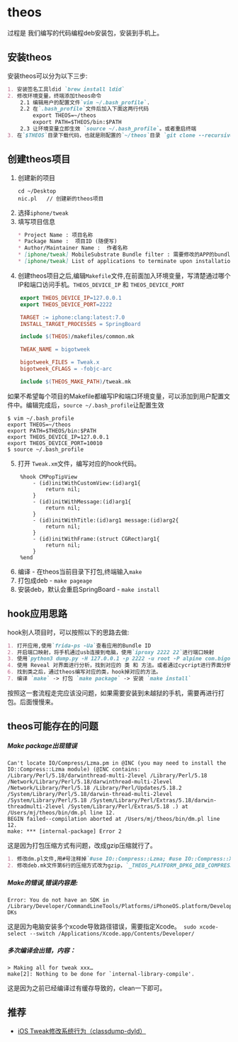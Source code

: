 # theos
过程是 我们编写的代码编程deb安装包，安装到手机上。

## 安装theos
安装theos可以分为以下三步:
```markdown
1. 安装签名工具ldid `brew install ldid`
2. 修改环境变量，终端添加theos命令
    2.1 编辑用户的配置文件`vim ~/.bash_profile`.
    2.2 在`.bash_profile`文件后加入下面这两行代码
        export THEOS=~/theos
        export PATH=$THEOS/bin:$PATH
    2.3 让环境变量立即生效 `source ~/.bash_profile`。或者重启终端
3. 在`$THEOS`目录下载代码，也就是刚配置的`~/theos`目录 `git clone --recursive https://github.com/theos.git $THEOS`。`git clone --recursive`是递归下载，会下载所有依赖的模块
```

## 创建theos项目
1. 创建新的项目
    ```sehll
    cd ~/Desktop
    nic.pl   // 创建新的theos项目
    ```
2. 选择`iphone/tweak`
3. 填写项目信息
    ```markdown
    * Project Name : 项目名称
    * Package Name :  项目ID (随便写)
    * Author/Maintainer Name :  作者名称
    * [iphone/tweak] MobileSubstrate Bundle filter : 需要修改的APP的bundle ID
    * [iphone/tweak] List of applications to terminate upon installation : 回车就行 
    ```
4. 创建theos项目之后,编辑`Makefile`文件,在前面加入环境变量，写清楚通过哪个IP和端口访问手机。`THEOS_DEVICE_IP` 和 `THEOS_DEVICE_PORT`
```Makefile
    export THEOS_DEVICE_IP=127.0.0.1
    export THEOS_DEVICE_PORT=2222

    TARGET := iphone:clang:latest:7.0
    INSTALL_TARGET_PROCESSES = SpringBoard

    include $(THEOS)/makefiles/common.mk

    TWEAK_NAME = bigotweek

    bigotweek_FILES = Tweak.x
    bigotweek_CFLAGS = -fobjc-arc

    include $(THEOS_MAKE_PATH)/tweak.mk
```
如果不希望每个项目的Makefile都编写IP和端口环境变量，可以添加到用户配置文件中。编辑完成后，`source ~/.bash_profile`让配置生效
```shell
$ vim ~/.bash_profile
export THEOS=~/theos
export PATH=$THEOS/bin:$PATH
export THEOS_DEVICE_IP=127.0.0.1
export THEOS_DEVICE_PORT=10010
$ source ~/.bash_profile
```
5. 打开 `Tweak.xm`文件，编写对应的hook代码。
```objc
    %hook CMPopTipView
        - (id)initWithCustomView:(id)arg1{
            return nil;
        }
        - (id)initWithMessage:(id)arg1{
            return nil;
        }
        - (id)initWithTitle:(id)arg1 message:(id)arg2{
            return nil;
        }
        - (id)initWithFrame:(struct CGRect)arg1{
            return nil;
        }
    %end
```
6. 编译 - 在theos当前目录下打包,终端输入`make`
7. 打包成deb - `make pageage`
8. 安装deb，默认会重启SpringBoard - `make install`

## hook应用思路
hook别人项目时，可以按照以下的思路去做:
```markdown
1. 打开应用,使用`frida-ps -Ua`查看应用的Bundle ID
2. 开启端口映射，将手机通过usb连接到电脑，使用`iproxy 2222 22`进行端口映射
3. 使用`python3 dump.py -H 127.0.0.1 -p 2222 -u root -P alpine com.bigo.live`指令对应用进行脱壳
4. 使用 Reveal 对界面进行分析，找到对应的 类 和 方法。或者通过cycript进行界面分析
6. 找到类之后，通过theos编写对应的类，hook掉对应的方法。
7. 编译 `make` -> 打包 `make package` -> 安装 `make install`
```
按照这一套流程走完应该没问题，如果需要安装到未越狱的手机，需要再进行打包。后面慢慢来。

## theos可能存在的问题
##### Make package出现错误
```shell
Can't locate IO/Compress/Lzma.pm in @INC (you may need to install the
IO::Compress::Lzma module) (@INC contains: /Library/Perl/5.18/darwinthread-multi-2level /Library/Perl/5.18 /Network/Library/Perl/5.18/darwinthread-multi-2level /Network/Library/Perl/5.18 /Library/Perl/Updates/5.18.2
/System/Library/Perl/5.18/darwin-thread-multi-2level
/System/Library/Perl/5.18 /System/Library/Perl/Extras/5.18/darwin-threadmulti-2level /System/Library/Perl/Extras/5.18 .) at
/Users/mj/theos/bin/dm.pl line 12.
BEGIN failed--compilation aborted at /Users/mj/theos/bin/dm.pl line 12.
make: *** [internal-package] Error 2
```

这是因为打包压缩方式有问题，改成gzip压缩就行了。
```markdown
1. 修改dm.pl文件,用#号注释掉`#use IO::Compress::Lzma; #use IO::Compress::Xz;`
2. 修改deb.mk文件第6行的压缩方式改为gzip，`_THEOS_PLATFORM_DPKG_DEB_COMPRESSION ?= gzip`。
```

##### Make的错误,错误内容是:
```shell
Error: You do not have an SDK in
/Library/Developer/CommandLineTools/Platforms/iPhoneOS.platform/Developer/S
DKs
```
这是因为电脑安装多个xcode导致路径错误，需要指定Xcode。` sudo xcode-select --switch /Applications/Xcode.app/Contents/Developer/`

##### 多次编译会出错，内容：
```shell
> Making all for tweak xxx…
make[2]: Nothing to be done for `internal-library-compile'.
```
这是因为之前已经编译过有缓存导致的，clean一下即可。

## 推荐
* [iOS Tweak修改系统行为（classdump-dyld）](https://www.jianshu.com/p/15436bdf882d)